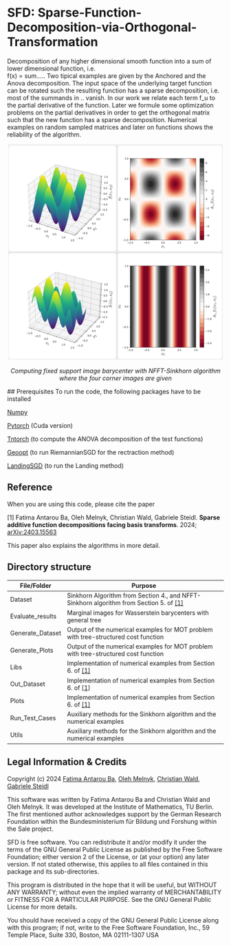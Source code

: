 # SFD: Sparse-Function-Decomposition-via-Orthogonal-Transformation

Decomposition of any higher dimensional smooth function into a sum of lower dimensional function, i.e.  
f(x) = sum.....
Two tipical examples are given by the Anchored and the Anova decomposition. The input space of the underlying target function can be rotated such the resulting function 
has a sparse decomposition, i.e. most of the summands in .. vanish. In  our work we relate each term f_u to the partial derivative of the function. Later we formule some optimization problems on the partial derivatives in order to get the orthogonal matrix such that the new function has a sparse decomposition. 
Numerical examples on random sampled matrices and later on functions shows the reliability of the algorithm.

<p align="center">
<img src="https://github.com/fatima0111/Sparse-Function-Decomposition-via-Orthogonal-Transformation/blob/main/Plots/Bivariate_functions/all_f2.png" width="500" height="500">
</p>
<p align="center"> 
    <em>Computing fixed support image barycenter with NFFT-Sinkhorn algorithm where the four corner images are given </em>
</p>
## Prerequisites
To run the code, the following packages have to be installed

 [Numpy](https://numpy.org/citing-numpy/)
 
 [Pytorch](https://pytorch.org/) (Cuda version)
 
 [Tntorch](https://tntorch.readthedocs.io/en/latest/) (to compute the ANOVA decomposition of the test functions)
 
 [Geoopt](https://geoopt.readthedocs.io/en/latest/manifolds.html) (to run RiemannianSGD for the rectraction method)
 
 [LandingSGD](https://github.com/pierreablin/landing) (to run the Landing method)
 

## Reference

When you are using this code, please cite the paper

<a id="1">[1]</a> Fatima Antarou Ba, Oleh Melnyk, Christian Wald, Gabriele Steidl. **Sparse additive function decompositions facing basis transforms**. 
2024; [arXiv:2403.15563](https://arxiv.org/abs/2403.15563) 

This paper also explains the algorithms in more detail.

## Directory structure

| File/Folder      | Purpose                                                                                   |
| -------------    |-------------------------------------------------------------------------------------------|   
| Dataset          | Sinkhorn Algorithm from Section 4., and NFFT-Sinkhorn algorithm from Section 5. of [[1]](#1) |
| Evaluate_results | Marginal images for Wasserstein barycenters with general tree                                 |
| Generate_Dataset | Output of the numerical examples for MOT problem with tree-structured cost function       |
| Generate_Plots   | Output of the numerical examples for MOT problem with tree-structured cost function       |
| Libs             | Implementation of numerical examples from Section 6. of [[1]](#1)                           |
| Out_Dataset      | Implementation of numerical examples from Section 6. of [[1]](#1)                           |
| Plots            | Implementation of numerical examples from Section 6. of [[1]](#1)                           |
| Run_Test_Cases   | Auxiliary methods for the Sinkhorn algorithm and the numerical examples                 | 
| Utils            | Auxiliary methods for the Sinkhorn algorithm and the numerical examples                 | 


## Legal Information & Credits

Copyright (c) 2024 [Fatima Antarou Ba](https://www.tu.berlin/imageanalysis/ueber-uns/team), [Oleh Melnyk](https://olehmelnyk.xyz/), [Christian Wald](https://www.tu.berlin/imageanalysis/ueber-uns/team), [Gabriele Steidl](https://page.math.tu-berlin.de/~steidl/)

This software was written by Fatima Antarou Ba and Christian Wald and Oleh Melnyk. It was developed at the Institute of Mathematics, TU Berlin. The first mentioned author acknowledges support by the German Research Foundation within the Bundesministerium für Bildung und Forshung within the Sale project.

SFD is free software. You can redistribute it and/or modify it under the terms of the GNU General Public License as published by the Free Software Foundation; either version 2 of the License, or (at your option) any later version. If not stated otherwise, this applies to all files contained in this package and its sub-directories.

This program is distributed in the hope that it will be useful, but WITHOUT ANY WARRANTY; without even the implied warranty of MERCHANTABILITY or FITNESS FOR A PARTICULAR PURPOSE. See the GNU General Public License for more details.

You should have received a copy of the GNU General Public License along with this program; if not, write to the Free Software Foundation, Inc., 59 Temple Place, Suite 330, Boston, MA 02111-1307 USA
